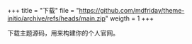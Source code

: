 +++
title = "下载"
file = "https://github.com/mdfriday/theme-initio/archive/refs/heads/main.zip"
weigth = 1
+++

下载主题源码，用来构建你的个人官网。
